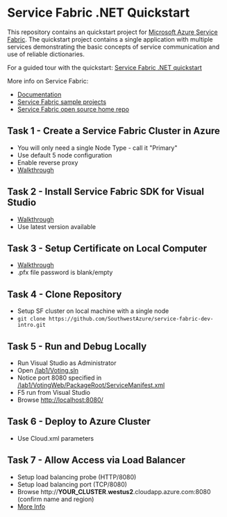 # Service Fabric .NET Quickstart

This repository contains an quickstart project for [Microsoft Azure Service Fabric](https://azure.microsoft.com/services/service-fabric/). The quickstart project contains a single application with multiple services demonstrating the basic concepts of service communication and use of reliable dictionaries.

For a guided tour with the quickstart:
[Service Fabric .NET quickstart](https://docs.microsoft.com/en-us/azure/service-fabric/service-fabric-quickstart-dotnet)

More info on Service Fabric:

- [Documentation](https://docs.microsoft.com/azure/service-fabric/)
- [Service Fabric sample projects](https://azure.microsoft.com/resources/samples/?service=service-fabric)
- [Service Fabric open source home repo](https://github.com/azure/service-fabric)


## Task 1 - Create a Service Fabric Cluster in Azure

- You will only need a single Node Type - call it "Primary"
- Use default 5 node configuration
- Enable reverse proxy
- [Walkthrough](https://github.com/Microsoft/MCW-Microservices-architecture/blob/master/Hands-on%20lab/Before%20the%20HOL%20-%20Microservices%20architecture.md#task-1-provision-service-fabric-cluster)

## Task 2 - Install Service Fabric SDK for Visual Studio

- [Walkthrough](https://github.com/Microsoft/MCW-Microservices-architecture/blob/master/Hands-on%20lab/Before%20the%20HOL%20-%20Microservices%20architecture.md#task-5-install-service-fabric-sdk-for-visual-studio)
- Use latest version available

## Task 3 - Setup Certificate on Local Computer

- [Walkthrough](https://github.com/Microsoft/MCW-Microservices-architecture/blob/master/Hands-on%20lab/Before%20the%20HOL%20-%20Microservices%20architecture.md#task-6-setup-service-fabric-certificate)
- .pfx file password is blank/empty

## Task 4 - Clone Repository

- Setup SF cluster on local machine with a single node
- `git clone https://github.com/SouthwestAzure/service-fabric-dev-intro.git`

## Task 5 - Run and Debug Locally

- Run Visual Studio as Administrator
- Open [/lab1/Voting.sln](lab1/Voting.sln)
- Notice port 8080 specified in [/lab1/VotingWeb/PackageRoot/ServiceManifest.xml](/lab1/VotingWeb/PackageRoot/ServiceManifest.xml)
- F5 run from Visual Studio
- Browse [http://localhost:8080/](http://localhost:8080/)

## Task 6 - Deploy to Azure Cluster

- Use Cloud.xml parameters

## Task 7 - Allow Access via Load Balancer

- Setup load balancing probe (HTTP/8080)
- Setup load balancing port (TCP/8080)
- Browse http://**YOUR_CLUSTER**.**westus2**.cloudapp.azure.com:8080 (confirm name and region)
- [More Info](https://docs.microsoft.com/en-us/azure/service-fabric/create-load-balancer-rule)
